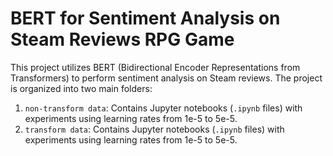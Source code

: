 # BERT for Sentiment Analysis on Steam Reviews RPG Game

This project utilizes BERT (Bidirectional Encoder Representations from Transformers) to perform sentiment analysis on
Steam reviews. The project is organized into two main folders:

1. `non-transform data`: Contains Jupyter notebooks (`.ipynb` files) with experiments using learning rates from 1e-5 to 5e-5.
2. `transform data`: Contains Jupyter notebooks (`.ipynb` files) with experiments using learning rates from 1e-5 to 5e-5.
